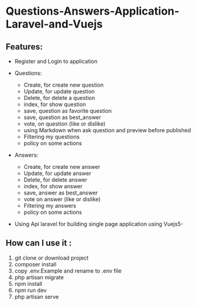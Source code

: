# Questions-Answers-Application-Laravel-and-Vuejs
## Features:
  * Register and Login to application 
  * Questions: 
      * Create,  for create  new question 
      * Update, for update question
      * Delete, for delete a question 
      * index, for show question
      * save, question as favorite question
      * save, question as best_answer
      * vote, on question (like or dislike)
      * using Markdown when ask question and preview before published
      * Filtering my questions
      * policy on some actions
    
  * Answers:
      * Create, for create new answer
      * Update, for update answer
      * Delete, for delete answer
      * index, for show answer 
      * save, answer as best_answer
      * vote on answer (like or dislike)
      * Filtering my answers
      * policy on some actions
    
  * Using Api laravel for building single page application using Vuejs5-
## How can I use it :
   1. git clone or download project 
   2. composer install
   3. copy .env.Example and rename to .env file
   4. php artisan migrate
   5. npm install
   6. npm run dev
   7. php artisan serve
